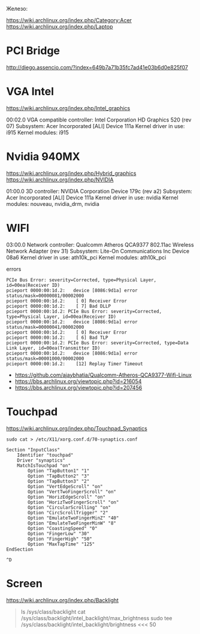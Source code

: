 Железо:

https://wiki.archlinux.org/index.php/Category:Acer
https://wiki.archlinux.org/index.php/Laptop

PCI Bridge
==========

http://diego.assencio.com/?index=649b7a71b35fc7ad41e03b6d0e825f07


VGA Intel
=========

https://wiki.archlinux.org/index.php/Intel_graphics

00:02.0 VGA compatible controller: Intel Corporation HD Graphics 520 (rev 07)
    Subsystem: Acer Incorporated [ALI] Device 111a
    Kernel driver in use: i915
    Kernel modules: i915


Nvidia 940MX
============

https://wiki.archlinux.org/index.php/Hybrid_graphics
https://wiki.archlinux.org/index.php/NVIDIA

01:00.0 3D controller: NVIDIA Corporation Device 179c (rev a2)
    Subsystem: Acer Incorporated [ALI] Device 111a
    Kernel driver in use: nvidia
    Kernel modules: nouveau, nvidia_drm, nvidia


WIFI
====

03:00.0 Network controller: Qualcomm Atheros QCA9377 802.11ac Wireless Network Adapter (rev 31)
    Subsystem: Lite-On Communications Inc Device 08a6
    Kernel driver in use: ath10k_pci
    Kernel modules: ath10k_pci

errors 

```
PCIe Bus Error: severity=Corrected, type=Physical Layer, id=00ea(Receiver ID)
pcieport 0000:00:1d.2:   device [8086:9d1a] error status/mask=00000081/00002000
pcieport 0000:00:1d.2:    [ 0] Receiver Error
pcieport 0000:00:1d.2:    [ 7] Bad DLLP
pcieport 0000:00:1d.2: PCIe Bus Error: severity=Corrected, type=Physical Layer, id=00ea(Receiver ID)
pcieport 0000:00:1d.2:   device [8086:9d1a] error status/mask=00000041/00002000
pcieport 0000:00:1d.2:    [ 0] Receiver Error
pcieport 0000:00:1d.2:    [ 6] Bad TLP
pcieport 0000:00:1d.2: PCIe Bus Error: severity=Corrected, type=Data Link Layer, id=00ea(Transmitter ID)
pcieport 0000:00:1d.2:   device [8086:9d1a] error status/mask=00001000/00002000
pcieport 0000:00:1d.2:    [12] Replay Timer Timeout
```


* https://github.com/ajaybhatia/Qualcomm-Atheros-QCA9377-Wifi-Linux
* https://bbs.archlinux.org/viewtopic.php?id=216054
* https://bbs.archlinux.org/viewtopic.php?id=207456

Touchpad
========

https://wiki.archlinux.org/index.php/Touchpad_Synaptics

`sudo cat > /etc/X11/xorg.conf.d/70-synaptics.conf`


```
Section "InputClass"
    Identifier "touchpad"
    Driver "synaptics"
    MatchIsTouchpad "on"
        Option "TapButton1" "1"
        Option "TapButton2" "3"
        Option "TapButton3" "2"
        Option "VertEdgeScroll" "on"
        Option "VertTwoFingerScroll" "on"
        Option "HorizEdgeScroll" "on"
        Option "HorizTwoFingerScroll" "on"
        Option "CircularScrolling" "on"
        Option "CircScrollTrigger" "2"
        Option "EmulateTwoFingerMinZ" "40"
        Option "EmulateTwoFingerMinW" "8"
        Option "CoastingSpeed" "0"
        Option "FingerLow" "30"
        Option "FingerHigh" "50"
        Option "MaxTapTime" "125"
EndSection
```

`^D`

Screen
======

https://wiki.archlinux.org/index.php/Backlight

> ls /sys/class/backlight
> cat /sys/class/backlight/intel_backlight/max_brightness
> sudo tee /sys/class/backlight/intel_backlight/brightness <<< 50

